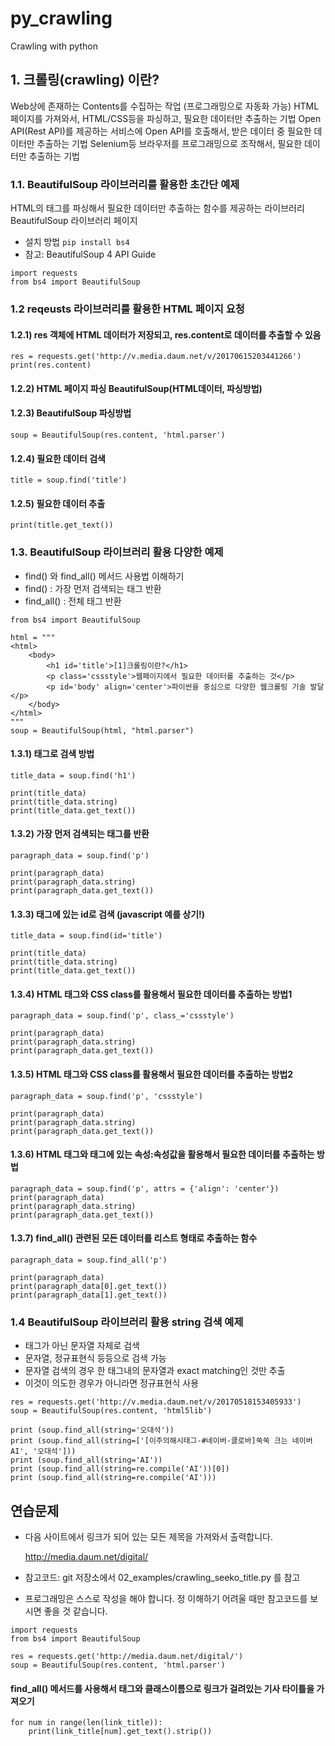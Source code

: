 # py_crawling
Crawling with python

## 1. 크롤링(crawling) 이란?
Web상에 존재하는 Contents를 수집하는 작업 (프로그래밍으로 자동화 가능)
HTML 페이지를 가져와서, HTML/CSS등을 파싱하고, 필요한 데이터만 추출하는 기법
Open API(Rest API)를 제공하는 서비스에 Open API를 호출해서, 받은 데이터 중 필요한 데이터만 추출하는 기법
Selenium등 브라우저를 프로그래밍으로 조작해서, 필요한 데이터만 추출하는 기법

### 1.1. BeautifulSoup 라이브러리를 활용한 초간단 예제
HTML의 태그를 파싱해서 필요한 데이터만 추출하는 함수를 제공하는 라이브러리
BeautifulSoup 라이브러리 페이지
- 설치 방법
`pip install bs4`
- 참고: BeautifulSoup 4 API Guide
```
import requests
from bs4 import BeautifulSoup
```

### 1.2 reqeusts 라이브러리를 활용한 HTML 페이지 요청 
#### 1.2.1) res 객체에 HTML 데이터가 저장되고, res.content로 데이터를 추출할 수 있음
`res = requests.get('http://v.media.daum.net/v/20170615203441266')`
`print(res.content)`

#### 1.2.2) HTML 페이지 파싱 BeautifulSoup(HTML데이터, 파싱방법)

#### 1.2.3) BeautifulSoup 파싱방법
`soup = BeautifulSoup(res.content, 'html.parser')`

#### 1.2.4) 필요한 데이터 검색
`title = soup.find('title')`

#### 1.2.5) 필요한 데이터 추출
`print(title.get_text())`

### 1.3. BeautifulSoup 라이브러리 활용 다양한 예제
- find() 와 find_all() 메서드 사용법 이해하기
- find() : 가장 먼저 검색되는 태그 반환
- find_all() : 전체 태그 반환

```
from bs4 import BeautifulSoup

html = """
<html> 
    <body>
        <h1 id='title'>[1]크롤링이란?</h1>
        <p class='cssstyle'>웹페이지에서 필요한 데이터를 추출하는 것</p>
        <p id='body' align='center'>파이썬을 중심으로 다양한 웹크롤링 기술 발달</p>
    </body>
</html>
"""
soup = BeautifulSoup(html, "html.parser")
```

#### 1.3.1) 태그로 검색 방법
```
title_data = soup.find('h1')

print(title_data)
print(title_data.string)
print(title_data.get_text())
```

#### 1.3.2) 가장 먼저 검색되는 태그를 반환
```
paragraph_data = soup.find('p')

print(paragraph_data)
print(paragraph_data.string)
print(paragraph_data.get_text())
```

 
#### 1.3.3) 태그에 있는 id로 검색 (javascript 예를 상기!)
```
title_data = soup.find(id='title')

print(title_data)
print(title_data.string)
print(title_data.get_text())
```

#### 1.3.4) HTML 태그와 CSS class를 활용해서 필요한 데이터를 추출하는 방법1
```
paragraph_data = soup.find('p', class_='cssstyle')

print(paragraph_data)
print(paragraph_data.string)
print(paragraph_data.get_text())
```

#### 1.3.5) HTML 태그와 CSS class를 활용해서 필요한 데이터를 추출하는 방법2
```
paragraph_data = soup.find('p', 'cssstyle')

print(paragraph_data)
print(paragraph_data.string)
print(paragraph_data.get_text())
```

#### 1.3.6) HTML 태그와 태그에 있는 속성:속성값을 활용해서 필요한 데이터를 추출하는 방법
```
paragraph_data = soup.find('p', attrs = {'align': 'center'})
print(paragraph_data)
print(paragraph_data.string)
print(paragraph_data.get_text())
```

#### 1.3.7) find_all() 관련된 모든 데이터를 리스트 형태로 추출하는 함수
```
paragraph_data = soup.find_all('p')

print(paragraph_data)
print(paragraph_data[0].get_text())
print(paragraph_data[1].get_text())
```

### 1.4 BeautifulSoup 라이브러리 활용 string 검색 예제
- 태그가 아닌 문자열 자체로 검색
- 문자열, 정규표현식 등등으로 검색 가능
- 문자열 검색의 경우 한 태그내의 문자열과 exact matching인 것만 추출
- 이것이 의도한 경우가 아니라면 정규표현식 사용
```
res = requests.get('http://v.media.daum.net/v/20170518153405933')
soup = BeautifulSoup(res.content, 'html5lib')

print (soup.find_all(string='오대석'))
print (soup.find_all(string=['[이주의해시태그-#네이버-클로바]쑥쑥 크는 네이버 AI', '오대석']))
print (soup.find_all(string='AI'))
print (soup.find_all(string=re.compile('AI'))[0])
print (soup.find_all(string=re.compile('AI')))
```

## 연습문제

- 다음 사이트에서 링크가 되어 있는 모든 제목을 가져와서 출력합니다.

    http://media.daum.net/digital/

- 참고코드: git 저장소에서 02_examples/crawling_seeko_title.py 를 참고
- 프로그래밍은 스스로 작성을 해야 합니다. 정 이해하기 어려울 때만 참고코드를 보시면 좋을 것 같습니다.

```
import requests
from bs4 import BeautifulSoup

res = requests.get('http://media.daum.net/digital/')
soup = BeautifulSoup(res.content, 'html.parser')
```

#### find_all() 메서드를 사용해서 태그와 클래스이름으로 링크가 걸려있는 기사 타이틀을 가져오기
```
for num in range(len(link_title)):
    print(link_title[num].get_text().strip())
```
